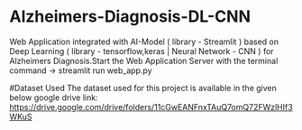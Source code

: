 # Alzheimers-Diagnosis-DL-CNN

Web Application integrated with AI-Model ( library - Streamlit ) based on Deep Learning ( library - tensorflow,keras | Neural Network - CNN ) for Alzheimers Diagnosis.Start the Web Application Server with the terminal command -> streamlit run web_app.py

#Dataset Used
The dataset used for this project is available in the given below google drive link:
https://drive.google.com/drive/folders/11cGwEANFnxTAuQ7omQ72FWzlHIf3WKuS

